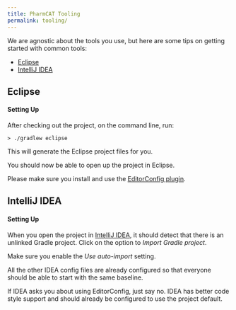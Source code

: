 ```yaml
---
title: PharmCAT Tooling
permalink: tooling/
---
```


We are agnostic about the tools you use, but here are some tips on getting started with common tools:


* [Eclipse](#eclipse)
* [IntelliJ IDEA](#intellij-idea)



## Eclipse

#### Setting Up

After checking out the project, on the command line, run:

```commandline
> ./gradlew eclipse
```

This will generate the Eclipse project files for you.

You should now be able to open up the project in Eclipse.

Please make sure you install and use the [EditorConfig plugin](http://editorconfig.org/#download).



## IntelliJ IDEA

#### Setting Up

When you open the project in [IntelliJ IDEA](https://www.jetbrains.com/idea/), it should detect that there is an unlinked Gradle project.  Click on the option to _Import Gradle project_.

Make sure you enable the _Use auto-import_ setting.

All the other IDEA config files are already configured so that everyone should be able to start with the same baseline.

If IDEA asks you about using EditorConfig, just say no.  IDEA has better code style support and should already be configured to use the project default.
